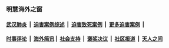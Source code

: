 
### 明慧海外之窗

####  [武汉肺炎](indexes/365.md?t=01221600) &nbsp;|&nbsp;  [迫害案例综述](indexes/328.md?t=01221600) &nbsp;|&nbsp; [迫害致死案例](indexes/277.md?t=01221600)  &nbsp;|&nbsp; [更多迫害案例](indexes/81.md?t=01221600)  &nbsp;|&nbsp; 
####  [时事评论](indexes/251.md?t=01221600) &nbsp;|&nbsp; [海外简讯](indexes/245.md?t=01221600)&nbsp;|&nbsp;  [社会支持](indexes/140.md?t=01221600) &nbsp;|&nbsp; [褒奖决议](indexes/282.md?t=01221600) &nbsp;|&nbsp; [社区报道](indexes/91.md?t=01221600)  &nbsp;|&nbsp; [天人之间](indexes/78.md?t=01221600) 

